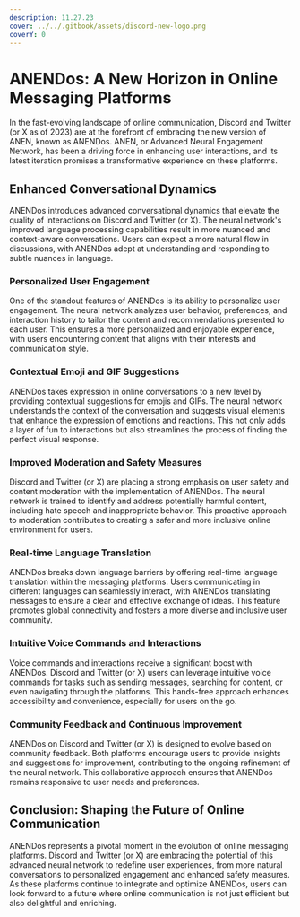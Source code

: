 ```yaml
---
description: 11.27.23
cover: ../../.gitbook/assets/discord-new-logo.png
coverY: 0
---
```


# ANENDos: A New Horizon in Online Messaging Platforms

In the fast-evolving landscape of online communication, Discord and Twitter (or X as of 2023) are at the forefront of embracing the new version of ANEN, known as ANENDos. ANEN, or Advanced Neural Engagement Network, has been a driving force in enhancing user interactions, and its latest iteration promises a transformative experience on these platforms.

## **Enhanced Conversational Dynamics**

ANENDos introduces advanced conversational dynamics that elevate the quality of interactions on Discord and Twitter (or X). The neural network's improved language processing capabilities result in more nuanced and context-aware conversations. Users can expect a more natural flow in discussions, with ANENDos adept at understanding and responding to subtle nuances in language.

### **Personalized User Engagement**

One of the standout features of ANENDos is its ability to personalize user engagement. The neural network analyzes user behavior, preferences, and interaction history to tailor the content and recommendations presented to each user. This ensures a more personalized and enjoyable experience, with users encountering content that aligns with their interests and communication style.

### **Contextual Emoji and GIF Suggestions**

ANENDos takes expression in online conversations to a new level by providing contextual suggestions for emojis and GIFs. The neural network understands the context of the conversation and suggests visual elements that enhance the expression of emotions and reactions. This not only adds a layer of fun to interactions but also streamlines the process of finding the perfect visual response.

### **Improved Moderation and Safety Measures**

Discord and Twitter (or X) are placing a strong emphasis on user safety and content moderation with the implementation of ANENDos. The neural network is trained to identify and address potentially harmful content, including hate speech and inappropriate behavior. This proactive approach to moderation contributes to creating a safer and more inclusive online environment for users.

### **Real-time Language Translation**

ANENDos breaks down language barriers by offering real-time language translation within the messaging platforms. Users communicating in different languages can seamlessly interact, with ANENDos translating messages to ensure a clear and effective exchange of ideas. This feature promotes global connectivity and fosters a more diverse and inclusive user community.

### **Intuitive Voice Commands and Interactions**

Voice commands and interactions receive a significant boost with ANENDos. Discord and Twitter (or X) users can leverage intuitive voice commands for tasks such as sending messages, searching for content, or even navigating through the platforms. This hands-free approach enhances accessibility and convenience, especially for users on the go.

### **Community Feedback and Continuous Improvement**

ANENDos on Discord and Twitter (or X) is designed to evolve based on community feedback. Both platforms encourage users to provide insights and suggestions for improvement, contributing to the ongoing refinement of the neural network. This collaborative approach ensures that ANENDos remains responsive to user needs and preferences.

## **Conclusion: Shaping the Future of Online Communication**

ANENDos represents a pivotal moment in the evolution of online messaging platforms. Discord and Twitter (or X) are embracing the potential of this advanced neural network to redefine user experiences, from more natural conversations to personalized engagement and enhanced safety measures. As these platforms continue to integrate and optimize ANENDos, users can look forward to a future where online communication is not just efficient but also delightful and enriching.
